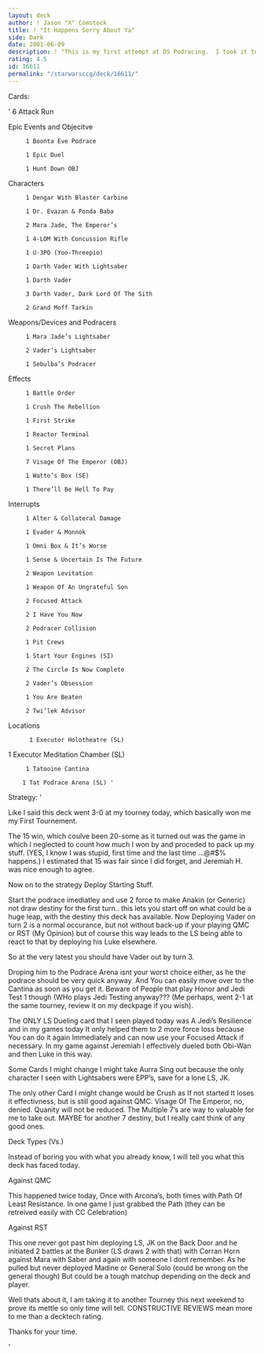 ```yaml
---
layout: deck
author: ! Jason "X" Comstock
title: ! "It Happens Sorry About Ya"
side: Dark
date: 2001-06-09
description: ! "This is my first attempt at DS Podracing.  I took it to a tournement this weekend and its 3-0 status helped me to WIN my first tournement. It won by totals of 26, 23 and 15 (coulda easily been 20-some)."
rating: 4.5
id: 16611
permalink: "/starwarsccg/deck/16611/"
---
```

Cards: 

'         6 Attack Run 


Epic Events and Objecitve

         1 Boonta Eve Podrace

         1 Epic Duel

         1 Hunt Down OBJ

Characters 

         1 Dengar With Blaster Carbine  

         1 Dr. Evazan & Ponda Baba  

         2 Mara Jade, The Emperor’s 

         1 4-LOM With Concussion Rifle  

         1 U-3PO (Yoo-Threepio)  

         1 Darth Vader With Lightsaber  

         1 Darth Vader  

         3 Darth Vader, Dark Lord Of The Sith   

         2 Grand Moff Tarkin  


Weapons/Devices and Podracers

         1 Mara Jade’s Lightsaber  

         2 Vader’s Lightsaber  

         1 Sebulba’s Podracer


Effects

         1 Battle Order  

         1 Crush The Rebellion  

         1 First Strike  

         1 Reactor Terminal 

         1 Secret Plans  

         7 Visage Of The Emperor (OBJ) 

         1 Watto’s Box (SE) 

         1 There’ll Be Hell To Pay    


Interrupts

         1 Alter & Collateral Damage 

         1 Evader & Monnok 

         1 Omni Box & It’s Worse 

         1 Sense & Uncertain Is The Future 

         2 Weapon Levitation  

         1 Weapon Of An Ungrateful Son  

         2 Focused Attack  

         2 I Have You Now 

         2 Podracer Collision

         1 Pit Crews

         1 Start Your Engines (SI)

         2 The Circle Is Now Complete 

         2 Vader’s Obsession  

         1 You Are Beaten  

         2 Twi’lek Advisor  


Locations    

          1 Executor Holotheatre (SL)  

   1 Executor Meditation Chamber (SL)  

         1 Tatooine Cantina  

        1 Tat Podrace Arena (SL) '

Strategy: '

Like I said this deck went 3-0 at my tourney today, which basically won me my First Tournement.

The 15 win, which coulve been 20-some as it turned out was the game in which I neglected to count how much I won by and proceded to pack up my stuff. (YES, I know I was stupid, first time and the last time ...@#$% happens.) I estimated that 15 was fair since I did forget, and Jeremiah H. was nice enough to agree.  


Now on to the strategy Deploy Starting Stuff.

Start the podrace imediatley and use 2 force to make Anakin (or Generic) not draw destiny for the first turn.. this lets you start off on what could be a huge leap, with the destiny this deck has available.  Now Deploying Vader on turn 2 is a normal occurance, but not without back-up if your playing QMC or RST (My Opinion) but of course this way leads to the LS being able to react to that by deploying his Luke elsewhere.

So at the very latest you should have Vader out by turn 3. 


Droping him to the Podrace Arena isnt your worst choice either, as he the podrace should be very quick anyway.  And You can easily move over to the Cantina as soon as you get it.  Beware of People that play Honor and Jedi Test 1 though (WHo plays Jedi Testing anyway??? (Me perhaps, went 2-1 at the same tourney, review it on my deckpage if you wish).


The ONLY LS Dueling card that I seen played today was A Jedi’s Resilience and in my games today It only helped them to 2 more force loss because You can do it again Immediately and can now use your Focused Attack if necessary.  In my game against Jeremiah I effectively dueled both Obi-Wan and then Luke in this way. 


Some Cards I might change  I might take Aurra Sing out because the only character I seen with Lightsabers were EPP’s, save for a lone LS, JK.

The only other Card I might change would be Crush as If not started It loses it effectivness, but is still good against QMC. Visage Of The Emperor, no, denied.  Quanity will not be reduced.  The Multiple 7’s are way to valuable for me to take out.  MAYBE for another 7 destiny, but I really cant think of any good ones.



Deck Types (Vs.)

Instead of boring you with what you already know, I will tell you what this deck has faced today.


Against QMC


This happened twice today, Once with Arcona’s, both times with Path Of Least Resistance.  In one game I just grabbed the Path (they can be retreived easily with CC Celebration) 


Against RST 


This one never got past him deploying LS, JK on the Back Door and he initiated 2 battles at the Bunker (LS draws 2 with that) with Corran Horn against Mara with Saber and again with someone I dont remember.  As he pulled but never deployed Madine or General Solo (could be wrong on the general though) But could be a tough matchup depending on the deck and player.



Well thats about it, I am taking it to another Tourney this next weekend to prove its mettle so only time will tell. CONSTRUCTIVE REVIEWS mean more to me than a decktech rating.  


Thanks for your time.


'
